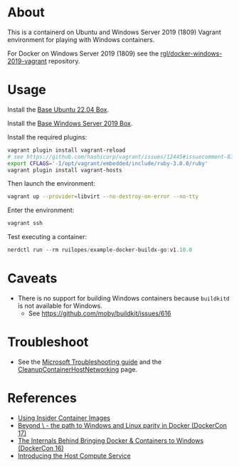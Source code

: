 # About

This is a containerd on Ubuntu and Windows Server 2019 (1809) Vagrant environment for playing with Windows containers.

For Docker on Windows Server 2019 (1809) see the [rgl/docker-windows-2019-vagrant](https://github.com/rgl/docker-windows-2019-vagrant) repository.

# Usage

Install the [Base Ubuntu 22.04 Box](https://github.com/rgl/ubuntu-vagrant).

Install the [Base Windows Server 2019 Box](https://github.com/rgl/windows-vagrant).

Install the required plugins:

```bash
vagrant plugin install vagrant-reload
# see https://github.com/hashicorp/vagrant/issues/12445#issuecomment-876566065
export CFLAGS='-I/opt/vagrant/embedded/include/ruby-3.0.0/ruby'
vagrant plugin install vagrant-hosts
```

Then launch the environment:

```bash
vagrant up --provider=libvirt --no-destroy-on-error --no-tty
```

Enter the environment:

```bash
vagrant ssh
```

Test executing a container:

```powershell
nerdctl run --rm ruilopes/example-docker-buildx-go:v1.10.0
```

# Caveats

* There is no support for building Windows containers because `buildkitd` is not available for Windows.
  * See https://github.com/moby/buildkit/issues/616

# Troubleshoot

* See the [Microsoft Troubleshooting guide](https://docs.microsoft.com/en-us/virtualization/windowscontainers/troubleshooting) and the [CleanupContainerHostNetworking](https://github.com/MicrosoftDocs/Virtualization-Documentation/tree/live/windows-server-container-tools/CleanupContainerHostNetworking) page.

# References

* [Using Insider Container Images](https://docs.microsoft.com/en-us/virtualization/windowscontainers/quick-start/using-insider-container-images)
* [Beyond \ - the path to Windows and Linux parity in Docker (DockerCon 17)](https://www.youtube.com/watch?v=4ZY_4OeyJsw)
* [The Internals Behind Bringing Docker & Containers to Windows (DockerCon 16)](https://www.youtube.com/watch?v=85nCF5S8Qok)
* [Introducing the Host Compute Service](https://blogs.technet.microsoft.com/virtualization/2017/01/27/introducing-the-host-compute-service-hcs/)
